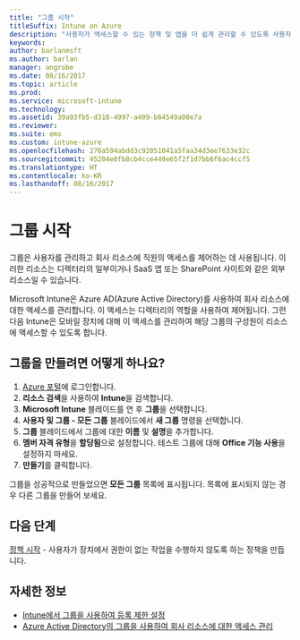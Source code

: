 ```yaml
---
title: "그룹 시작"
titleSuffix: Intune on Azure
description: "사용자가 액세스할 수 있는 정책 및 앱을 더 쉽게 관리할 수 있도록 사용자를 그룹으로 구성합니다."
keywords: 
author: barlanmsft
ms.author: barlan
manager: angrobe
ms.date: 08/16/2017
ms.topic: article
ms.prod: 
ms.service: microsoft-intune
ms.technology: 
ms.assetid: 39a93fb5-d318-4997-a409-b64549a00e7a
ms.reviewer: 
ms.suite: ems
ms.custom: intune-azure
ms.openlocfilehash: 276a594abdd3c92051041a5faa34d3ee7633e32c
ms.sourcegitcommit: 45204e0fb8cb4cce449e65f2f1d7bb6f6ac4ccf5
ms.translationtype: HT
ms.contentlocale: ko-KR
ms.lasthandoff: 08/16/2017
---
```

# <a name="get-started-with-groups"></a>그룹 시작

그룹은 사용자를 관리하고 회사 리소스에 직원의 액세스를 제어하는 데 사용됩니다. 이러한 리소스는 디렉터리의 일부이거나 SaaS 앱 또는 SharePoint 사이트와 같은 외부 리소스일 수 있습니다.

Microsoft Intune은 Azure AD(Azure Active Directory)를 사용하여 회사 리소스에 대한 액세스를 관리합니다. 이 액세스는 디렉터리의 역할을 사용하여 제어됩니다. 그런 다음 Intune은 모바일 장치에 대해 이 액세스를 관리하여 해당 그룹의 구성원이 리소스에 액세스할 수 있도록 합니다.

## <a name="how-do-i-create-a-group"></a>그룹을 만들려면 어떻게 하나요?

1. [Azure 포털](https://portal.azure.com)에 로그인합니다.
2. **리소스 검색**을 사용하여 **Intune**을 검색합니다.
3. **Microsoft Intune** 블레이드를 연 후 **그룹**을 선택합니다.
4. **사용자 및 그룹 - 모든 그룹** 블레이드에서 **새 그룹** 명령을 선택합니다.
5. **그룹** 블레이드에서 그룹에 대한 **이름** 및 **설명**을 추가합니다.
6. **멤버 자격 유형**을 **할당됨**으로 설정합니다. 테스트 그룹에 대해 **Office 기능 사용**을 설정하지 마세요.
7. **만들기**를 클릭합니다.

그룹을 성공적으로 만들었으면 **모든 그룹** 목록에 표시됩니다. 목록에 표시되지 않는 경우 다른 그룹을 만들어 보세요.

## <a name="next-steps"></a>다음 단계

[정책 시작](get-started-policies.md) - 사용자가 장치에서 권한이 없는 작업을 수행하지 않도록 하는 정책을 만듭니다.

## <a name="learn-more"></a>자세한 정보

* [Intune에서 그룹을 사용하여 등록 제한 설정](groups-add.md)
* [Azure Active Directory의 그룹을 사용하여 회사 리소스에 대한 액세스 관리](https://docs.microsoft.com/azure/active-directory/active-directory-manage-groups)
